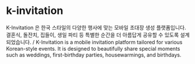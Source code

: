 # k-invitation
K-Invitation 은 한국 스타일의 다양한 행사에 맞는 모바일 초대장 생성 플랫폼입니다. 결혼식, 돌잔치, 집들이, 생일 파티 등 특별한 순간을 더 아름답게 공유할 수 있도록 설계되었습니다.  / K-Invitation is a mobile invitation platform tailored for various Korean-style events. It is designed to beautifully share special moments such as weddings, first-birthday parties, housewarmings, and birthdays.
